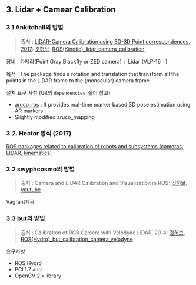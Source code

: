 ## 3. Lidar + Camear Calibration 

### 3.1 Ankitdhall의 방법

> 출처 : [LiDAR-Camera Calibration using 3D-3D Point correspondences, 2017](https://arxiv.org/abs/1705.09785):  [깃허브](https://github.com/ankitdhall/lidar_camera_calibration), [ROS(Kinetic)_lidar_camera_calibration](http://wiki.ros.org/lidar_camera_calibration)

장비 : 카메라(Point Gray Blackfly or ZED camera) + Lidar (VLP-16 +)

목적 : The package finds a rotation and translation that transform all the points in the LiDAR frame to the (monocular) camera frame.

설치 요구 사항 (Git의 `dependencies `폴더 참고)
- [aruco_ros](http://wiki.ros.org/aruco_ros) :  It provides real-time marker based 3D pose estimation using AR markers
- Slightly modified aruco_mapping 


### 3.2. Hector 방식 (2017)

[ROS packages related to calibration of robots and subsystems (cameras, LIDAR, kinematics)](https://github.com/tu-darmstadt-ros-pkg/hector_calibration)

### 3.2 swyphcosmo의 방법 

> 출처 : Camera and LIDAR Calibration and Visualization in ROS: [깃허브](https://github.com/swyphcosmo/ros-camera-lidar-calibration), [youtube](https://www.youtube.com/watch?v=Zc4Ev_ggHIA)

Vagrant제공 

### 3.3 but의 방법

> 출처 : Calibration of RGB Camera with Velodyne LiDAR, 2014: [깃허브](https://github.com/robofit/but_velodyne), [ROS(Hydro)_but_calibration_camera_velodyne](http://wiki.ros.org/but_calibration_camera_velodyne)

요구사항
- ROS Hydro
- PCl 1.7 and
- OpenCV 2.x library